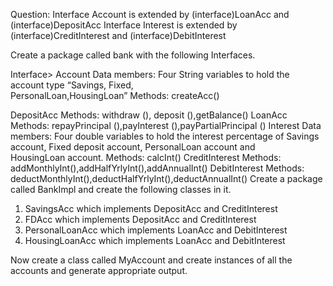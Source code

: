 Question:
Interface Account is extended by (interface)LoanAcc and (interface)DepositAcc
Interface Interest is extended by (interface)CreditInterest and (interface)DebitInterest




Create a package called bank with the following Interfaces.

 
Interface> Account
Data members: Four String variables to hold the account type “Savings, Fixed,  
                          PersonalLoan,HousingLoan”
Methods:  createAcc()
					
 <Interface>DepositAcc
Methods:  withdraw (), deposit (),getBalance()
 <Interface>LoanAcc
Methods:  repayPrincipal (),payInterest (),payPartialPrincipal () 
<Interface>Interest
Data members:  Four double variables to hold the interest percentage of Savings 
                          account, Fixed deposit account, PersonalLoan account and         
                           HousingLoan account.
Methods:  calcInt()
<Interface>CreditInterest
Methods:  addMonthlyInt(),addHalfYrlyInt(),addAnnualInt()
 <Interface>DebitInterest
Methods:  deductMonthlyInt(),deductHalfYrlyInt(),deductAnnualInt()
Create a package called BankImpl and create the following classes in it.
 
1.	SavingsAcc which implements DepositAcc  and CreditInterest
2.	FDAcc which implements DepositAcc  and CreditInterest
3.	PersonalLoanAcc which implements LoanAcc and DebitInterest
4.	HousingLoanAcc which implements LoanAcc and DebitInterest
 
Now create a class called MyAccount and create instances of all the accounts 
and generate appropriate output.
